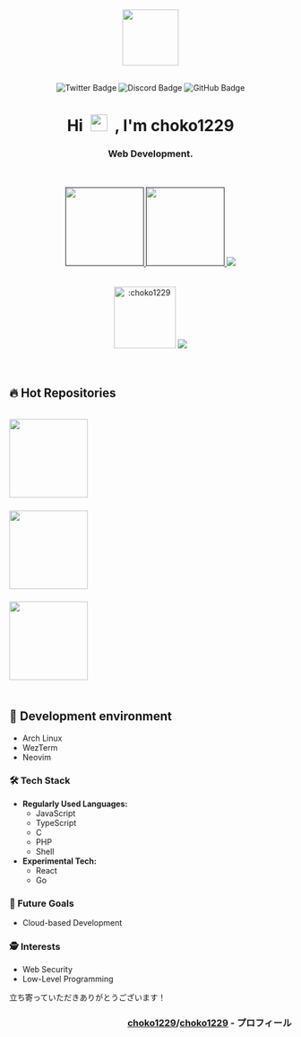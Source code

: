 <div align="center">
<br>
<br>
<img src="icon.gif" width="100" height="100"/>
<br>
<br>

![Twitter Badge](https://img.shields.io/badge/Twitter-1da1f2?style=flat&logo=twitter&logoColor=white)
![Discord Badge](https://img.shields.io/badge/Discord-7289da?style=flat&logo=discord&logoColor=white)
![GitHub Badge](https://komarev.com/ghpvc/?username=choko1229&style=flat&color=blue)

<h1>
Hi&nbsp;
<img src="https://media.giphy.com/media/hvRJCLFzcasrR4ia7z/giphy.gif" width="30px"/>
&nbsp;, I'm choko1229
</h1>
<h3>Web Development.</h3>

<br>
<br>

<div align="center"> <!-- status -->
<a href="">
    <img height="140px" src="https://github-readme-stats.vercel.app/api?username=choko1229&layout=compact&theme=transparent&hide_border=true&hide=contribs,prs&count_private=true" />
</a>
<a href="">
    <img height="140px" src="https://github-readme-stats.vercel.app/api/top-langs/?username=choko1229&layout=compact&theme=transparent&hide_border=true&count_private=true" />
</a>
<a href="">
    <img src="https://github-profile-trophy.vercel.app/?username=choko1229&theme=algolia&no-bg=true&no-frame=true&column=4&margin-w=15&margin-h=15" />
</a>
</div> <!-- status -->

<br>
<br>

<img height="110px" src="https://count.getloli.com/get/@:choko1229?theme=rule34" alt=":choko1229" />
<img src="https://github-profile-trophy.vercel.app/wakatime?username=choko1229&theme=algolia&no-bg=true&no-frame=true&column=4&margin-w=15&margin-h=15" />
</div>

<br>
<br>

<h2>🔥 Hot Repositories</h2>

<br>

<div align="center">　<!-- repository::center -->
<a href="https://github.com/choko1229/ArchLinux-DotFiles">
    <img height="140px" align="left" src="https://github-readme-stats.vercel.app/api/pin/?username=choko1229&repo=ArchLinux-DotFiles&layout=compact&theme=transparent&hide_border=true&count_private=true" />
</a>
<h3 align="left">　</h3>
<p align="left">　</p>
<h1></h1>
</div>　<!-- repository::center -->
<!-- =================================================== -->
<div align="center">　<!-- repository::center -->
<a href="https://github.com/choko1229/Neovim-Config">
    <img height="140px" align="left" src="https://github-readme-stats.vercel.app/api/pin/?username=choko1229&repo=Neovim-Config&layout=compact&theme=transparent&hide_border=true&count_private=true" />
</a>
<h3 align="left">　</h3>
<p align="left">　</p>
<h1></h1>
</div>　<!-- repository::center -->
<!-- =================================================== -->
<div align="center">　<!-- repository::center -->
<a href="https://github.com/choko1229/C-CLI-Clock">
    <img height="140px" align="left" src="https://github-readme-stats.vercel.app/api/pin/?username=choko1229&repo=C-CLI-Clock&layout=compact&theme=transparent&hide_border=true&count_private=true" />
</a>
<h3 align="left">　</h3>
<p align="left">　</p>
<h1></h1>
</div>　<!-- repository::center -->
<!-- =================================================== -->

## 🌴 Development environment

- Arch Linux
- WezTerm
- Neovim

### 🛠️ Tech Stack

- **Regularly Used Languages:**
  - JavaScript
  - TypeScript
  - C
  - PHP
  - Shell
- **Experimental Tech:**
  - React
  - Go

### 🌈 Future Goals

- Cloud-based Development

### 🕵️ Interests

- Web Security
- Low-Level Programming

立ち寄っていただきありがとうございます！

<h3 align="right"><a href="https://github.com/choko1229/">choko1229</a>/<a href="https://github.com/choko1229/choko1229">choko1229</a> - プロフィール</h3>

<!-- **choko1229/choko1229** is a ✨ _special_ ✨ repository because its `README.md` (this file) appears on your GitHub profile.
Here are some ideas to get you started:
- 🔭 I’m currently working on ...
- 🌱 I’m currently learning ...
- 👯 I’m looking to collaborate on ...
- 🤔 I’m looking for help with ...
- 💬 Ask me about ...
- 📫 How to reach me: ...
- 😄 Pronouns: ...
- ⚡ Fun fact: ... -->

